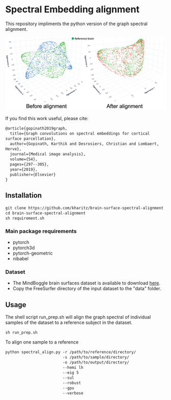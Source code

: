 # Spectral Embedding alignment
This repository impliments the python version of the graph spectral alignment. 

![Alt Text](https://github.com/kharitz/brain-surface-spectral-alignment/blob/fb64ab4e944e8a20f3defe06147c0bd11a698465/fig1.png)

If you find this work useful, please cite:
```
@article{gopinath2019graph,
  title={Graph convolutions on spectral embeddings for cortical surface parcellation},
  author={Gopinath, Karthik and Desrosiers, Christian and Lombaert, Herve},
  journal={Medical image analysis},
  volume={54},
  pages={297--305},
  year={2019},
  publisher={Elsevier}
}
```
## Installation
```
git clone https://github.com/kharitz/brain-surface-spectral-alignment
cd brain-surface-spectral-alignment
sh requirement.sh
```
### Main package requirements
- pytorch
- pytorch3d 
- pytorch-geometric
- nibabel

### Dataset
-  The MindBoggle brain surfaces dataset is available to download [here](https://osf.io/nhtur/).
-  Copy the FreeSurfer directory of the input dataset to the "data" folder.

## Usage
The shell script run_prep.sh will align the graph spectral of individual samples of the dataset to a reference subject in the dataset.
```
sh run_prep.sh
```
To align one sample to a reference
```
python spectral_align.py -r /path/to/reference/directory/ 
                         -s /path/to/sample/directory/ 
                         -o /path/to/output/directory/
                         --hemi lh
                         --eig 5
                         --sul
                         --robust 
                         --gpu 
                         --verbose
```
